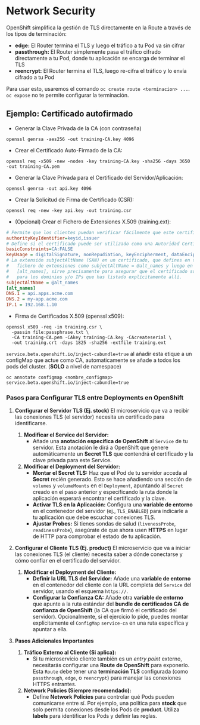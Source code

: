 # Network Security
OpenShift simplifica la gestión de TLS directamente en la Route a través de los tipos de terminación:
- **edge:** El Router termina el TLS y luego el tráfico a tu Pod va sin cifrar
- **passthrough:** El Router simplemente pasa el tráfico cifrado directamente a tu Pod, donde tu aplicación se encarga de terminar el TLS
- **reencrypt:** El Router termina el TLS, luego re-cifra el tráfico y lo envía cifrado a tu Pod

Para usar esto, usaremos el comando `oc create route <terminacion> ...`. `oc expose` no te permite configurar la terminación.


## Ejemplo: Certificado autofirmado
- Generar la Clave Privada de la CA (con contraseña)
```shell
openssl genrsa -aes256 -out training-CA.key 4096
```
- Crear el Certificado Auto-Firmado de la CA:
```shell
openssl req -x509 -new -nodes -key training-CA.key -sha256 -days 3650 -out training-CA.pem
```
- Generar la Clave Privada para el Certificado del Servidor/Aplicación:
```shell
openssl genrsa -out api.key 4096
```
- Crear la Solicitud de Firma de Certificado (CSR):
```shell
openssl req -new -key api.key -out training.csr
```
- (Opcional) Crear el Fichero de Extensiones X.509 (training.ext):
```ini
# Permite que los clientes puedan verificar fácilmente que este certificado fue firmado por la CA correcta y que pueden construir la ruta de confianza hasta una CA raíz.
authorityKeyIdentifier=keyid,issuer
# Define si el certificado puede ser utilizado como una Autoridad Certificadora para firmar otros certificados.
basicConstraints=CA:FALSE 
keyUsage = digitalSignature, nonRepudiation, keyEncipherment, dataEncipherment
# La extensión subjectAltName (SAN) en un certificado, que defines en tu 
#   fichero de extensiones como subjectAltName = @alt_names y luego en la sección
#   [alt_names], sirve precisamente para asegurar que el certificado solo sea válido 
#   para los dominios y/o IPs que has listado explícitamente allí.
subjectAltName = @alt_names
[alt_names]
DNS.1 = api.apps.acme.com
DNS.2 = my-app.acme.com
IP.1 = 192.168.1.10
```
- Firma de Certificados X.509 (openssl x509):
```shell
openssl x509 -req -in training.csr \
  -passin file:passphrase.txt \
  -CA training-CA.pem -CAkey training-CA.key -CAcreateserial \
  -out training.crt -days 1825 -sha256 -extfile training.ext
```

`service.beta.openshift.io/inject-cabundle=true` al añadir esta etique a un configMap que actue como CA, automaticamente se añade a todos los pods del cluster. (**SOLO** a nivel de namespace)
```shell
oc annotate configmap <nombre_configmap> service.beta.openshift.io/inject-cabundle=true
```

### Pasos para Configurar TLS entre Deployments en OpenShift

1.  **Configurar el Servidor TLS (Ej. stock)**
    El microservicio que va a recibir las conexiones TLS (el servidor) necesita un certificado para identificarse.
    1. **Modificar el Service del Servidor:**
        - Añade una **anotación específica de OpenShift** al `Service` de tu servidor. Esta anotación le dirá a OpenShift que genere automáticamente un **Secret TLS** que contendrá el certificado y la clave privada para este Service.
    2. **Modificar el Deployment del Servidor:**
        - **Montar el Secret TLS:** Haz que el Pod de tu servidor acceda al **Secret** recién generado. Esto se hace añadiendo una sección de `volumes` y `volumeMounts` en el `Deployment`, apuntando al `Secret` creado en el paso anterior y especificando la ruta donde la aplicación esperará encontrar el certificado y la clave.
        - **Activar TLS en la Aplicación:** Configura una **variable de entorno** en el contenedor del servidor (ej., `TLS_ENABLED`) para indicarle a tu aplicación que debe escuchar conexiones TLS.
        - **Ajustar Probes:** Si tienes sondas de salud (`livenessProbe`, `readinessProbe`), asegúrate de que ahora usen **HTTPS** en lugar de HTTP para comprobar el estado de tu aplicación.

2.  **Configurar el Cliente TLS (Ej. product)**
    El microservicio que va a iniciar las conexiones TLS (el cliente) necesita saber a dónde conectarse y cómo confiar en el certificado del servidor.
    1. **Modificar el Deployment del Cliente:**
        - **Definir la URL TLS del Servidor:** Añade una **variable de entorno** en el contenedor del cliente con la URL completa del `Service` del servidor, usando el esquema `https://`.
        - **Configurar la Confianza CA:** Añade otra **variable de entorno** que apunte a la ruta estándar del **bundle de certificados CA de confianza de OpenShift** (la CA que firmó el certificado del servidor). Opcionalmente, si el ejercicio lo pide, puedes montar explícitamente el `ConfigMap` `service-ca` en una ruta específica y apuntar a ella.

3.  **Pasos Adicionales Importantes**
    1. **Tráfico Externo al Cliente (Si aplica):**
        - Si tu microservicio cliente también es un *entry point* externo, necesitarás configurar una **Route de OpenShift** para exponerlo. Esta `Route` debe tener una **terminación TLS** configurada (como `passthrough`, `edge`, o `reencrypt`) para manejar las conexiones HTTPS entrantes.
    2. **Network Policies (Siempre recomendado):**
        - Define **Network Policies** para controlar qué Pods pueden comunicarse entre sí. Por ejemplo, una política para **stock** que solo permita conexiones desde los Pods de **product**. Utiliza **labels** para identificar los Pods y definir las reglas.